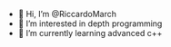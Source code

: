 - 👋 Hi, I’m @RiccardoMarch
- 👀 I’m interested in depth programming
- 🌱 I’m currently learning advanced c++
